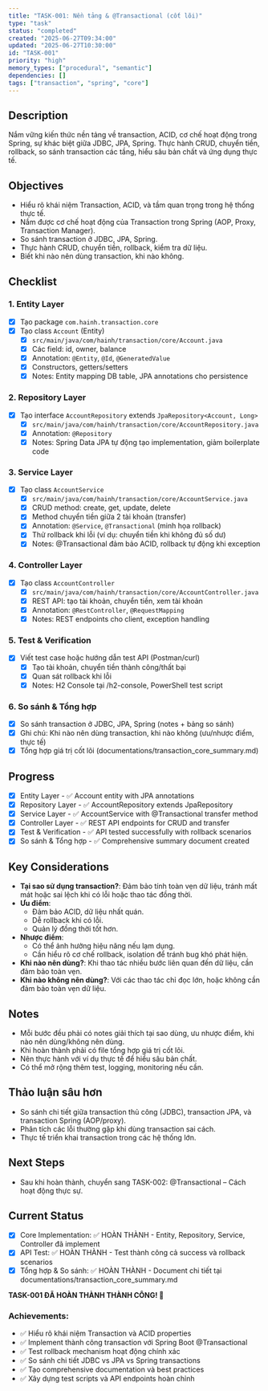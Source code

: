 ```yaml
---
title: "TASK-001: Nền tảng & @Transactional (cốt lõi)"
type: "task"
status: "completed"
created: "2025-06-27T09:34:00"
updated: "2025-06-27T10:30:00"
id: "TASK-001"
priority: "high"
memory_types: ["procedural", "semantic"]
dependencies: []
tags: ["transaction", "spring", "core"]
---
```


## Description
Nắm vững kiến thức nền tảng về transaction, ACID, cơ chế hoạt động trong Spring, sự khác biệt giữa JDBC, JPA, Spring. Thực hành CRUD, chuyển tiền, rollback, so sánh transaction các tầng, hiểu sâu bản chất và ứng dụng thực tế.

## Objectives
- Hiểu rõ khái niệm Transaction, ACID, và tầm quan trọng trong hệ thống thực tế.
- Nắm được cơ chế hoạt động của Transaction trong Spring (AOP, Proxy, Transaction Manager).
- So sánh transaction ở JDBC, JPA, Spring.
- Thực hành CRUD, chuyển tiền, rollback, kiểm tra dữ liệu.
- Biết khi nào nên dùng transaction, khi nào không.

## Checklist

### 1. Entity Layer
- [x] Tạo package `com.hainh.transaction.core`
- [x] Tạo class `Account` (Entity)
    - [x] `src/main/java/com/hainh/transaction/core/Account.java`
    - [x] Các field: id, owner, balance
    - [x] Annotation: `@Entity`, `@Id`, `@GeneratedValue`
    - [x] Constructors, getters/setters
    - [x] Notes: Entity mapping DB table, JPA annotations cho persistence

### 2. Repository Layer
- [x] Tạo interface `AccountRepository` extends `JpaRepository<Account, Long>`
    - [x] `src/main/java/com/hainh/transaction/core/AccountRepository.java`
    - [x] Annotation: `@Repository`
    - [x] Notes: Spring Data JPA tự động tạo implementation, giảm boilerplate code

### 3. Service Layer
- [x] Tạo class `AccountService`
    - [x] `src/main/java/com/hainh/transaction/core/AccountService.java`
    - [x] CRUD method: create, get, update, delete
    - [x] Method chuyển tiền giữa 2 tài khoản (transfer)
    - [x] Annotation: `@Service`, `@Transactional` (minh họa rollback)
    - [x] Thử rollback khi lỗi (ví dụ: chuyển tiền khi không đủ số dư)
    - [x] Notes: @Transactional đảm bảo ACID, rollback tự động khi exception

### 4. Controller Layer
- [x] Tạo class `AccountController`
    - [x] `src/main/java/com/hainh/transaction/core/AccountController.java`
    - [x] REST API: tạo tài khoản, chuyển tiền, xem tài khoản
    - [x] Annotation: `@RestController`, `@RequestMapping`
    - [x] Notes: REST endpoints cho client, exception handling

### 5. Test & Verification
- [x] Viết test case hoặc hướng dẫn test API (Postman/curl)
    - [x] Tạo tài khoản, chuyển tiền thành công/thất bại
    - [x] Quan sát rollback khi lỗi
    - [x] Notes: H2 Console tại /h2-console, PowerShell test script

### 6. So sánh & Tổng hợp
- [x] So sánh transaction ở JDBC, JPA, Spring (notes + bảng so sánh)
- [x] Ghi chú: Khi nào nên dùng transaction, khi nào không (ưu/nhược điểm, thực tế)
- [x] Tổng hợp giá trị cốt lõi (documentations/transaction_core_summary.md)

## Progress
- [x] Entity Layer - ✅ Account entity with JPA annotations
- [x] Repository Layer - ✅ AccountRepository extends JpaRepository
- [x] Service Layer - ✅ AccountService with @Transactional transfer method
- [x] Controller Layer - ✅ REST API endpoints for CRUD and transfer
- [x] Test & Verification - ✅ API tested successfully with rollback scenarios
- [x] So sánh & Tổng hợp - ✅ Comprehensive summary document created

## Key Considerations
- **Tại sao sử dụng transaction?**: Đảm bảo tính toàn vẹn dữ liệu, tránh mất mát hoặc sai lệch khi có lỗi hoặc thao tác đồng thời.
- **Ưu điểm**:
    - Đảm bảo ACID, dữ liệu nhất quán.
    - Dễ rollback khi có lỗi.
    - Quản lý đồng thời tốt hơn.
- **Nhược điểm**:
    - Có thể ảnh hưởng hiệu năng nếu lạm dụng.
    - Cần hiểu rõ cơ chế rollback, isolation để tránh bug khó phát hiện.
- **Khi nào nên dùng?**: Khi thao tác nhiều bước liên quan đến dữ liệu, cần đảm bảo toàn vẹn.
- **Khi nào không nên dùng?**: Với các thao tác chỉ đọc lớn, hoặc không cần đảm bảo toàn vẹn dữ liệu.

## Notes
- Mỗi bước đều phải có notes giải thích tại sao dùng, ưu nhược điểm, khi nào nên dùng/không nên dùng.
- Khi hoàn thành phải có file tổng hợp giá trị cốt lõi.
- Nên thực hành với ví dụ thực tế để hiểu sâu bản chất.
- Có thể mở rộng thêm test, logging, monitoring nếu cần.

## Thảo luận sâu hơn
- So sánh chi tiết giữa transaction thủ công (JDBC), transaction JPA, và transaction Spring (AOP/proxy).
- Phân tích các lỗi thường gặp khi dùng transaction sai cách.
- Thực tế triển khai transaction trong các hệ thống lớn.

## Next Steps
- Sau khi hoàn thành, chuyển sang TASK-002: @Transactional – Cách hoạt động thực sự.

## Current Status
- [x] Core Implementation: ✅ HOÀN THÀNH - Entity, Repository, Service, Controller đã implement
- [x] API Test: ✅ HOÀN THÀNH - Test thành công cả success và rollback scenarios
- [x] Tổng hợp & So sánh: ✅ HOÀN THÀNH - Document chi tiết tại documentations/transaction_core_summary.md

**TASK-001 ĐÃ HOÀN THÀNH THÀNH CÔNG! 🎉**

### Achievements:
- ✅ Hiểu rõ khái niệm Transaction và ACID properties
- ✅ Implement thành công transaction với Spring Boot @Transactional
- ✅ Test rollback mechanism hoạt động chính xác
- ✅ So sánh chi tiết JDBC vs JPA vs Spring transactions
- ✅ Tạo comprehensive documentation và best practices
- ✅ Xây dựng test scripts và API endpoints hoàn chỉnh 